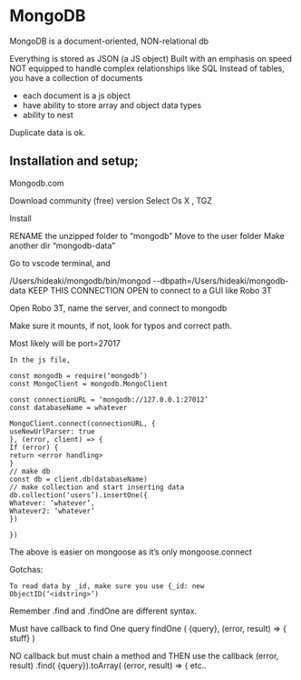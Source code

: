 # MongoDB

MongoDB is a document-oriented, NON-relational db

Everything is stored as JSON (a JS object)
Built with an emphasis on speed
NOT equipped to handle complex relationships like SQL
Instead of tables, you have a collection of documents

- each document is a js object
- have ability to store array and object data types
- ability to nest

Duplicate data is ok.

## Installation and setup;

Mongodb.com

Download community (free) version
Select Os X , TGZ

Install

RENAME the unzipped folder to “mongodb”
Move to the user folder
Make another dir “mongodb-data”

Go to vscode terminal, and

/Users/hideaki/mongodb/bin/mongod --dbpath=/Users/hideaki/mongodb-data
KEEP THIS CONNECTION OPEN to connect to a GUI like Robo 3T

Open Robo 3T, name the server, and connect to mongodb

Make sure it mounts, if not, look for typos and correct path.

Most likely will be port=27017

```
In the js file,

const mongodb = require(‘mongodb’)
const MongoClient = mongodb.MongoClient

const connectionURL = ‘mongodb://127.0.0.1:27012’
const databaseName = whatever

MongoClient.connect(connectionURL, {
useNewUrlParser: true
}, (error, client) => {
If (error) {
return <error handling>
}
// make db
const db = client.db(databaseName)
// make collection and start inserting data
db.collection(‘users’).insertOne({
Whatever: ‘whatever’,
Whatever2: ‘whatever’
})

})
```

The above is easier on mongoose as it’s only mongoose.connect

Gotchas:

    To read data by _id, make sure you use {_id: new ObjectID(‘<idstring>’)

Remember .find and .findOne are different syntax.

Must have callback to find One query
findOne ( {query}, (error, result) => { stuff} )

NO callback but must chain a method and THEN use the callback (error, result)
.find( {query}).toArray( (error, result) => {
etc..
